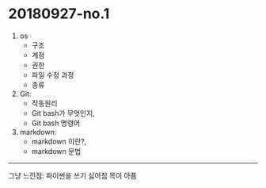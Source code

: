 # 20180927-no.1

1. os
   - 구조
   - 계정
   - 권한
   - 파일 수정 과정
   - 종류
2. Git:
   - 작동원리
   - Git bash가 무엇인지,
   - Git bash 명령어
3. markdown:
   - markdown 이란?,
   - markdown 문법

---

그냥 느낀점: 파이썬을 쓰기 싫어짐 목이 아픔
